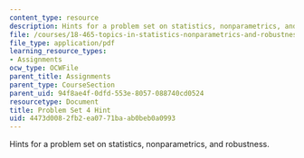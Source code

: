 ```yaml
---
content_type: resource
description: Hints for a problem set on statistics, nonparametrics, and robustness.
file: /courses/18-465-topics-in-statistics-nonparametrics-and-robustness-spring-2005/4473d0082fb2ea0771baab0beb0a0993_hintps4.pdf
file_type: application/pdf
learning_resource_types:
- Assignments
ocw_type: OCWFile
parent_title: Assignments
parent_type: CourseSection
parent_uid: 94f8ae4f-0dfd-553e-8057-088740cd0524
resourcetype: Document
title: Problem Set 4 Hint
uid: 4473d008-2fb2-ea07-71ba-ab0beb0a0993
---
```

Hints for a problem set on statistics, nonparametrics, and robustness.

